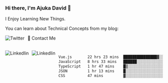 ### Hi there, I'm Ajuka David 🥷

I Enjoy Learning New Things.

You can learn about Technical Concepts from my blog:

<a href="https://tobit.hashnode.dev/"> <img src="https://img.shields.io/badge/Hashnode-2962FF?style=for-the-badge&logo=hashnode&logoColor=white"
     alt="Twitter"
     style="float: left; margin-right: 10px;" /> </a>


📱 Contact Me

<br />
<a href="https://www.linkedin.com/in/david-ajuka-630660144/"> <img src="https://img.shields.io/badge/LinkedIn-0077B5?style=for-the-badge&logo=linkedin&logoColor=white"
     alt="LinkedIin"
     style="float: left; margin-right: 10px;" /> </a> <a href="mailto:ajuka.zephiniah@gmail.com"> <img src="https://img.shields.io/badge/Gmail-D14836?style=for-the-badge&logo=gmail&logoColor=white"
     alt="LinkedIin"
     style="float: left; margin-right: 10px;" /> </a>
     

<!--START_SECTION:waka-->

```txt
Vue.js       22 hrs 23 mins  ███████████████▓░░░░░░░░░   63.23 %
JavaScript   8 hrs 33 mins   ██████░░░░░░░░░░░░░░░░░░░   24.17 %
TypeScript   1 hr 47 mins    █▒░░░░░░░░░░░░░░░░░░░░░░░   05.07 %
JSON         1 hr 13 mins    █░░░░░░░░░░░░░░░░░░░░░░░░   03.46 %
CSS          47 mins         ▓░░░░░░░░░░░░░░░░░░░░░░░░   02.24 %
```

<!--END_SECTION:waka-->
